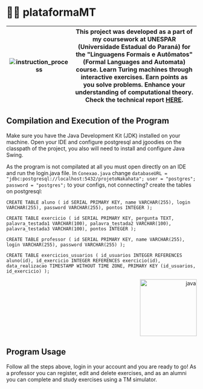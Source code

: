 # 👨‍💻 plataformaMT

| ![instruction_process](https://i.imgur.com/1jZRPKp.gif) | This project was developed as a part of my coursework at UNESPAR (Universidade Estadual do Paraná) for the "Linguagens Formais e Autômatos" (Formal Languages and Automata) course. Learn Turing machines through interactive exercises. Earn points as you solve problems. Enhance your understanding of computational theory. Check the technical report [HERE](./Relatorio4BI.pdf). |
|---|---|

## Compilation and Execution of the Program

Make sure you have the Java Development Kit (JDK) installed on your machine. Open your IDE and configure postgresql and jgoodies on the classpath of the project, you also will need to install and configure Java Swing.

As the program is not compilated at all you must open directly on an IDE and run the login.java file.
In `Conexao.java` change `databaseURL = "jdbc:postgresql://localhost:5432/projetoNakahata"; user = "postgres"; password = "postgres";` to your configs, not connecting? create 
the tables on postgresql:

`CREATE TABLE aluno (
    id SERIAL PRIMARY KEY,
    name VARCHAR(255),
    login VARCHAR(255),
    password VARCHAR(255),
    pontos INTEGER
);`

`CREATE TABLE exercicio (
    id SERIAL PRIMARY KEY,
    pergunta TEXT,
    palavra_testada1 VARCHAR(100),
    palavra_testada2 VARCHAR(100),
    palavra_testada3 VARCHAR(100),
    pontos INTEGER
);`

`CREATE TABLE professor (
    id SERIAL PRIMARY KEY,
    name VARCHAR(255),
    login VARCHAR(255),
    password VARCHAR(255)
);`

`CREATE TABLE exercicios_usuarios (
    id_usuarios INTEGER REFERENCES aluno(id),
    id_exercicio INTEGER REFERENCES exercicio(id),
    data_realizacao TIMESTAMP WITHOUT TIME ZONE,
    PRIMARY KEY (id_usuarios, id_exercicio)
);`


<div align="right">
  <img src="https://i.imgur.com/wu5eh6H.gif" alt="java" width="150">
</div>

## Program Usage

Follow all the steps above, login in your account and you are ready to go! As a professor you can register, edit and delete exercises, and as an alumni you can complete and study exercises using a TM simulator.
